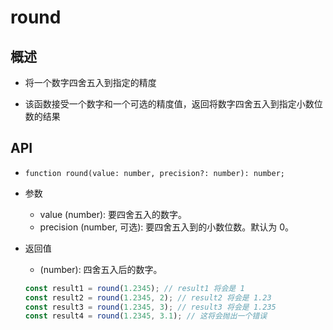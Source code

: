 # round

## 概述

+ 将一个数字四舍五入到指定的精度

+ 该函数接受一个数字和一个可选的精度值，返回将数字四舍五入到指定小数位数的结果

## API

+ `function round(value: number, precision?: number): number;`

+ 参数

  + value (number): 要四舍五入的数字。
  + precision (number, 可选): 要四舍五入到的小数位数。默认为 0。

+ 返回值

  + (number): 四舍五入后的数字。


  ```js
  const result1 = round(1.2345); // result1 将会是 1
  const result2 = round(1.2345, 2); // result2 将会是 1.23
  const result3 = round(1.2345, 3); // result3 将会是 1.235
  const result4 = round(1.2345, 3.1); // 这将会抛出一个错误
  ```

